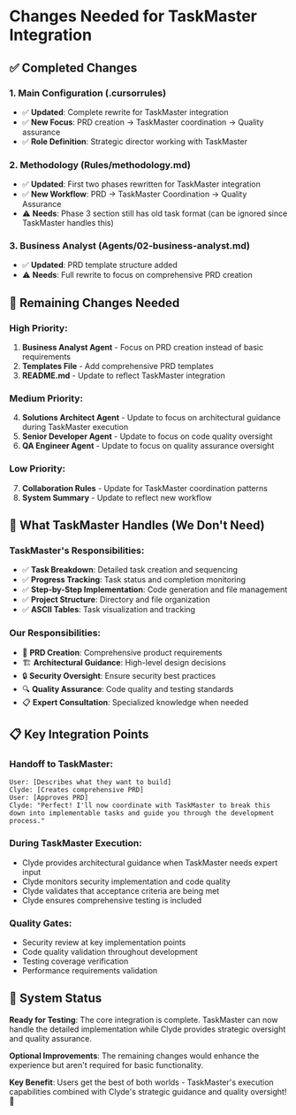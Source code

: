 # Changes Needed for TaskMaster Integration

## ✅ **Completed Changes**

### 1. **Main Configuration (.cursorrules)**
- ✅ **Updated**: Complete rewrite for TaskMaster integration
- ✅ **New Focus**: PRD creation → TaskMaster coordination → Quality assurance
- ✅ **Role Definition**: Strategic director working with TaskMaster

### 2. **Methodology (Rules/methodology.md)**
- ✅ **Updated**: First two phases rewritten for TaskMaster integration
- ✅ **New Workflow**: PRD → TaskMaster Coordination → Quality Assurance
- ⚠️ **Needs**: Phase 3 section still has old task format (can be ignored since TaskMaster handles this)

### 3. **Business Analyst (Agents/02-business-analyst.md)**
- ✅ **Updated**: PRD template structure added
- ⚠️ **Needs**: Full rewrite to focus on comprehensive PRD creation

## 🔄 **Remaining Changes Needed**

### **High Priority:**

1. **Business Analyst Agent** - Focus on PRD creation instead of basic requirements
2. **Templates File** - Add comprehensive PRD templates
3. **README.md** - Update to reflect TaskMaster integration

### **Medium Priority:**

4. **Solutions Architect Agent** - Update to focus on architectural guidance during TaskMaster execution
5. **Senior Developer Agent** - Update to focus on code quality oversight
6. **QA Engineer Agent** - Update to focus on quality assurance oversight

### **Low Priority:**

7. **Collaboration Rules** - Update for TaskMaster coordination patterns
8. **System Summary** - Update to reflect new workflow

## 🎯 **What TaskMaster Handles (We Don't Need)**

### **TaskMaster's Responsibilities:**
- ✅ **Task Breakdown**: Detailed task creation and sequencing
- ✅ **Progress Tracking**: Task status and completion monitoring  
- ✅ **Step-by-Step Implementation**: Code generation and file management
- ✅ **Project Structure**: Directory and file organization
- ✅ **ASCII Tables**: Task visualization and tracking

### **Our Responsibilities:**
- 🎯 **PRD Creation**: Comprehensive product requirements
- 🏗️ **Architectural Guidance**: High-level design decisions
- 🔒 **Security Oversight**: Ensure security best practices
- 🔍 **Quality Assurance**: Code quality and testing standards
- 📋 **Expert Consultation**: Specialized knowledge when needed

## 📋 **Key Integration Points**

### **Handoff to TaskMaster:**
```
User: [Describes what they want to build]
Clyde: [Creates comprehensive PRD]
User: [Approves PRD]
Clyde: "Perfect! I'll now coordinate with TaskMaster to break this down into implementable tasks and guide you through the development process."
```

### **During TaskMaster Execution:**
- Clyde provides architectural guidance when TaskMaster needs expert input
- Clyde monitors security implementation and code quality
- Clyde validates that acceptance criteria are being met
- Clyde ensures comprehensive testing is included

### **Quality Gates:**
- Security review at key implementation points
- Code quality validation throughout development
- Testing coverage verification
- Performance requirements validation

## 🚀 **System Status**

**Ready for Testing**: The core integration is complete. TaskMaster can now handle the detailed implementation while Clyde provides strategic oversight and quality assurance.

**Optional Improvements**: The remaining changes would enhance the experience but aren't required for basic functionality.

**Key Benefit**: Users get the best of both worlds - TaskMaster's execution capabilities combined with Clyde's strategic guidance and quality oversight! 🎯